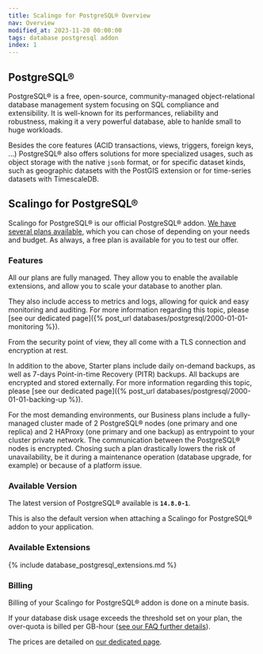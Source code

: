 ```yaml
---
title: Scalingo for PostgreSQL® Overview
nav: Overview
modified_at: 2023-11-20 00:00:00
tags: database postgresql addon
index: 1
---
```


## PostgreSQL®

PostgreSQL® is a free, open-source, community-managed object-relational
database management system focusing on SQL compliance and extensibility. It is
well-known for its performances, reliability and robustness, making it a very
powerful database, able to hanlde small to huge workloads.

Besides the core features (ACID transactions, views, triggers, foreign keys,
...) PostgreSQL® also offers solutions for more specialized usages, such as
object storage with the native `jsonb` format, or for specific dataset kinds,
such as geographic datasets with the PostGIS extension or for time-series
datasets with TimescaleDB.


## Scalingo for PostgreSQL®

Scalingo for PostgreSQL® is our official PostgreSQL® addon. [We have several
plans available](https://scalingo.com/databases/postgresql#database-compare),
which you can chose of depending on your needs and budget. As always, a free
plan is available for you to test our offer.

### Features

All our plans are fully managed. They allow you to enable the available
extensions, and allow you to scale your database to another plan.

They also include access to metrics and logs, allowing for quick and easy
monitoring and auditing. For more information regarding this topic, please [see
our dedicated page]({% post_url databases/postgresql/2000-01-01-monitoring %}).

From the security point of view, they all come with a TLS connection and
encryption at rest.

In addition to the above, Starter plans include daily on-demand backups, as
well as 7-days Point-in-time Recovery (PITR) backups. All backups are encrypted
and stored externally. For more information regarding this topic, please
[see our dedicated page]({% post_url databases/postgresql/2000-01-01-backing-up %}).

For the most demanding environments, our Business plans include a fully-managed
cluster made of 2 PostgreSQL® nodes (one primary and one replica) and 2 HAProxy
(one primary and one backup) as entrypoint to your cluster private network.
The communication between the PostgreSQL® nodes is encrypted. Chosing such a
plan drastically lowers the risk of unavailability, be it during a maintenance
operation (database upgrade, for example) or because of a platform issue.

### Available Version

The latest version of PostgreSQL® available is **`14.8.0-1`**.

This is also the default version when attaching a Scalingo for PostgreSQL®
addon to your application.


### Available Extensions

{% include database_postgresql_extensions.md %}

### Billing

Billing of your Scalingo for PostgreSQL® addon is done on a minute basis.

If your database disk usage exceeds the threshold set on your plan, the
over-quota is billed per GB-hour ([see our FAQ further details](https://scalingo.com/databases/postgresql)).

The prices are detailed on
[our dedicated page](https://scalingo.com/databases/postgresql).
